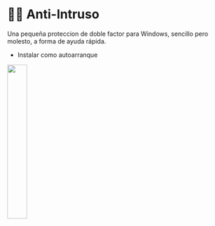 # :policeman: Anti-Intruso

Una pequeña proteccion de doble factor para Windows, sencillo pero molesto, a forma de ayuda rápida.</br> 
  - Instalar como autoarranque

<img src="https://github.com/DoctorBIOS1990/anti-intruso-doble-password/blob/main/ScreenShot/Screen.png" width="30%">

